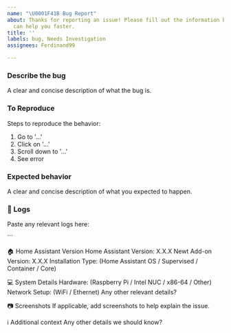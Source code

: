 ```yaml
---
name: "\U0001F41B Bug Report"
about: Thanks for reporting an issue! Please fill out the information below so we
  can help you faster.
title: ''
labels: bug, Needs Investigation
assignees: Ferdinand99

---
```


### **Describe the bug**
A clear and concise description of what the bug is.

### **To Reproduce**
Steps to reproduce the behavior:
1. Go to '...'
2. Click on '...'
3. Scroll down to '...'
4. See error

### **Expected behavior**
A clear and concise description of what you expected to happen.

### **📜 Logs**
Paste any relevant logs here:

<Copy logs from Home Assistant or the add-on> ```

🏠 Home Assistant Version
Home Assistant Version: X.X.X
Newt Add-on Version: X.X.X
Installation Type: (Home Assistant OS / Supervised / Container / Core)

💻 System Details
Hardware: (Raspberry Pi / Intel NUC / x86-64 / Other)
Network Setup: (WiFi / Ethernet)
Any other relevant details?

📷 Screenshots
If applicable, add screenshots to help explain the issue.

ℹ️ Additional context
Any other details we should know?
